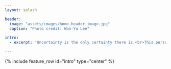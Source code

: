 ```yaml
---
layout: splash

header:
  image: "assets/images/home-header-image.jpg"
  caption: "Photo credit: Wan-Yu Lee"

intro:
  - excerpt: 'Uncertainty is the only certainty there is.<br>This personal site is about my journey embracing the not knowing, with code.'

---
```


{% include feature_row id="intro" type="center" %}
